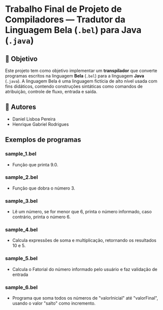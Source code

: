 # Trabalho Final de Projeto de Compiladores — Tradutor da Linguagem Bela (`.bel`) para Java (`.java`)

## 🎯 Objetivo

Este projeto tem como objetivo implementar um **transpilador** que converte programas escritos na linguagem **Bela** (`.bel`) para a linguagem **Java** (`.java`). A linguagem Bela é uma linguagem fictícia de alto nível usada com fins didáticos, contendo construções sintáticas como comandos de atribuição, controle de fluxo, entrada e saída.

## 👥 Autores
- Daniel Lisboa Pereira
- Henrique Gabriel Rodrigues

## Exemplos de programas
### sample_1.bel
- Função que printa 9.0.

### sample_2.bel
- Função que dobra o número 3.

### sample_3.bel
- Lê um número, se for menor que 6, printa o número informado, caso contrário, printa o número 6.

### sample_4.bel
- Calcula expressões de soma e multiplicação, retornando os resultados 10 e 5.

### sample_5.bel
- Calcula o Fatorial do número informado pelo usuário e faz validação de entrada

### sample_6.bel
- Programa que soma todos os números de "valorInicial" até "valorFinal", usando o valor "salto" como incremento.
